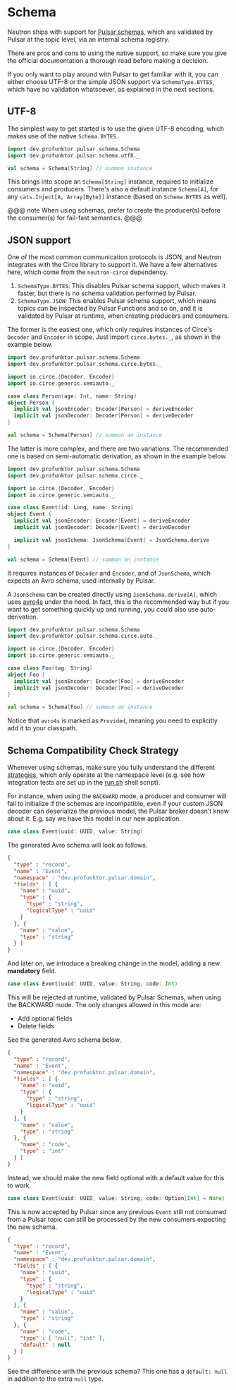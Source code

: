 # Schema

Neutron ships with support for [Pulsar schemas](https://pulsar.apache.org/docs/en/schema-get-started/), which are validated by Pulsar at the topic level, via an internal schema registry.

There are pros and cons to using the native support, so make sure you give the official documentation a thorough read before making a decision.

If you only want to play around with Pulsar to get familiar with it, you can either choose UTF-8 or the simple JSON support via `SchemaType.BYTES`, which have no validation whatsoever, as explained in the next sections.

## UTF-8

The simplest way to get started is to use the given UTF-8 encoding, which makes use of the native `Schema.BYTES`.

```scala mdoc:compile-only
import dev.profunktor.pulsar.schema.Schema
import dev.profunktor.pulsar.schema.utf8._

val schema = Schema[String] // summon instance
```

This brings into scope an `Schema[String]` instance, required to initialize consumers and producers. There's also a default instance `Schema[A]`, for any `cats.Inject[A, Array[Byte]]` instance (based on `Schema.BYTES` as well).

@@@ note
When using schemas, prefer to create the producer(s) before the consumer(s) for fail-fast semantics.
@@@

## JSON support

One of the most common communication protocols is JSON, and Neutron integrates with the Circe library to support it. We have a few alternatives here, which come from the `neutron-circe` dependency.

1. `SchemaType.BYTES`: This disables Pulsar schema support, which makes it faster, but there is no schema validation performed by Pulsar.
2. `SchemaType.JSON`: This enables Pulsar schema support, which means topics can be inspected by Pulsar Functions and so on, and it is validated by Pulsar at runtime, when creating producers and consumers.

The former is the easiest one, which only requires instances of Circe's `Decoder` and `Encoder` in scope. Just import `circe.bytes._`, as shown in the example below.

```scala mdoc:compile-only
import dev.profunktor.pulsar.schema.Schema
import dev.profunktor.pulsar.schema.circe.bytes._

import io.circe.{Decoder, Encoder}
import io.circe.generic.semiauto._

case class Person(age: Int, name: String)
object Person {
  implicit val jsonEncoder: Encoder[Person] = deriveEncoder
  implicit val jsonDecoder: Decoder[Person] = deriveDecoder
}

val schema = Schema[Person] // summon an instance
```

The latter is more complex, and there are two variations. The recommended one is based on semi-automatic derivation, as shown in the example below.

```scala mdoc:compile-only
import dev.profunktor.pulsar.schema.Schema
import dev.profunktor.pulsar.schema.circe._

import io.circe.{Decoder, Encoder}
import io.circe.generic.semiauto._

case class Event(id: Long, name: String)
object Event {
  implicit val jsonEncoder: Encoder[Event] = deriveEncoder
  implicit val jsonDecoder: Decoder[Event] = deriveDecoder

  implicit val jsonSchema: JsonSchema[Event] = JsonSchema.derive
}

val schema = Schema[Event] // summon an instance
```

It requires instances of `Decoder` and `Encoder`, and of `JsonSchema`, which expects an Avro schema, used internally by Pulsar.

A `JsonSchema` can be created directly using `JsonSchema.derive[A]`, which uses [avro4s](https://github.com/sksamuel/avro4s) under the hood. In fact, this is the recommended way but if you want to get something quickly up and running, you could also use auto-derivation.

```scala mdoc:compile-only
import dev.profunktor.pulsar.schema.Schema
import dev.profunktor.pulsar.schema.circe.auto._

import io.circe.{Decoder, Encoder}
import io.circe.generic.semiauto._

case class Foo(tag: String)
object Foo {
  implicit val jsonEncoder: Encoder[Foo] = deriveEncoder
  implicit val jsonDecoder: Decoder[Foo] = deriveDecoder
}

val schema = Schema[Foo] // summon an instance
```

Notice that `avro4s` is marked as `Provided`, meaning you need to explicitly add it to your classpath.

## Schema Compatibility Check Strategy

Whenever using schemas, make sure you fully understand the different [strategies](https://pulsar.apache.org/docs/en/schema-evolution-compatibility/#schema-compatibility-check-strategy), which only operate at the namespace level (e.g. see how integration tests are set up in the [run.sh](./run.sh) shell script).

For instance, when using the `BACKWARD` mode, a producer and consumer will fail to initialize if the schemas are incompatible, even if your custom JSON decoder can deserialize the previous model, the Pulsar broker doesn't know about it. E.g. say we have this model in our new application.

```scala
case class Event(uuid: UUID, value: String)
```

The generated Avro schema will look as follows.

```json
{
  "type" : "record",
  "name" : "Event",
  "namespace" : "dev.profunktor.pulsar.domain",
  "fields" : [ {
    "name" : "uuid",
    "type" : {
      "type" : "string",
      "logicalType" : "uuid"
    }
  }, {
    "name" : "value",
    "type" : "string"
  } ]
}
```

And later on, we introduce a breaking change in the model, adding a new **mandatory** field.

```scala
case class Event(uuid: UUID, value: String, code: Int)
```

This will be rejected at runtime, validated by Pulsar Schemas, when using the BACKWARD mode. The only changes allowed in this mode are:

- Add optional fields
- Delete fields

See the generated Avro schema below.

```json
{
  "type" : "record",
  "name" : "Event",
  "namespace" : "dev.profunktor.pulsar.domain",
  "fields" : [ {
    "name" : "uuid",
    "type" : {
      "type" : "string",
      "logicalType" : "uuid"
    }
  }, {
    "name" : "value",
    "type" : "string"
  }, {
    "name" : "code",
    "type" : "int"
  } ]
}
```

Instead, we should make the new field optional with a default value for this to work.

```scala
case class Event(uuid: UUID, value: String, code: Option[Int] = None)
```

This is now accepted by Pulsar since any previous `Event` still not consumed from a Pulsar topic can still be processed by the new consumers expecting the new schema.

```json
{
  "type" : "record",
  "name" : "Event",
  "namespace" : "dev.profunktor.pulsar.domain",
  "fields" : [ {
    "name" : "uuid",
    "type" : {
      "type" : "string",
      "logicalType" : "uuid"
    }
  }, {
    "name" : "value",
    "type" : "string"
  }, {
    "name" : "code",
    "type" : [ "null", "int" ],
    "default" : null
  } ]
}
```

See the difference with the previous schema? This one has a `default: null` in addition to the extra `null` type.
